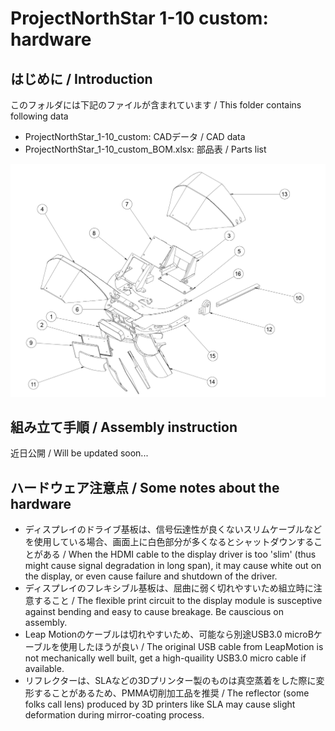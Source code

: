 # ProjectNorthStar 1-10 custom: hardware

## はじめに / Introduction
このフォルダには下記のファイルが含まれています / This folder contains following data
- ProjectNorthStar_1-10_custom: CADデータ / CAD data
- ProjectNorthStar_1-10_custom_BOM.xlsx: 部品表 / Parts list

![](/Hardware/imgs/ProjectNorthStar_1-10_custom.png_drawing.png)

## 組み立て手順 / Assembly instruction
近日公開 / Will be updated soon...


## ハードウェア注意点 / Some notes about the hardware
- ディスプレイのドライブ基板は、信号伝達性が良くないスリムケーブルなどを使用している場合、画面上に白色部分が多くなるとシャットダウンすることがある / When the HDMI cable to the display driver is too 'slim' (thus might cause signal degradation in long span), it may cause white out on the display, or even cause failure and shutdown of the driver.
- ディスプレイのフレキシブル基板は、屈曲に弱く切れやすいため組立時に注意すること / The flexible print circuit to the display module is susceptive against bending and easy to cause breakage. Be causcious on assembly.
- Leap Motionのケーブルは切れやすいため、可能なら別途USB3.0 microBケーブルを使用したほうが良い / The original USB cable from LeapMotion is not mechanically well built, get a high-quaility USB3.0 micro cable if available. 
- リフレクターは、SLAなどの3Dプリンター製のものは真空蒸着をした際に変形することがあるため、PMMA切削加工品を推奨 / The reflector (some folks call lens)  produced by 3D printers like SLA may cause slight deformation during mirror-coating process. 
